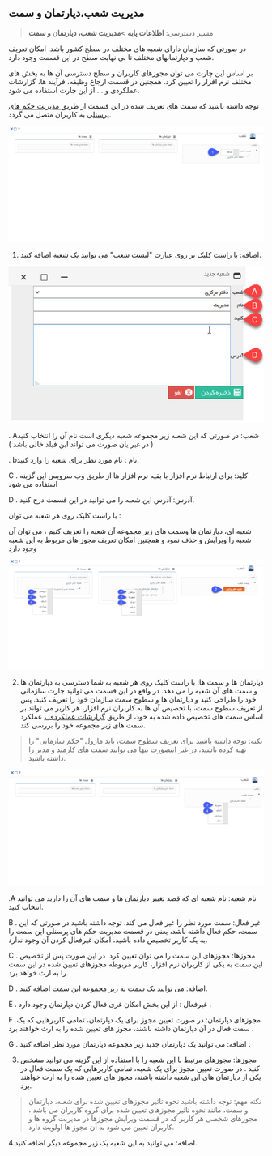 ## مدیریت شعب،دپارتمان و سمت

>  مسیر دسترسی:  **اطلاعات پایه** >**مدیریت شعب، دپارتمان و سمت** 

در صورتی که سازمان دارای شعبه های مختلف در سطح کشور باشد. امکان تعریف شعب و دپارتمانهای مختلف تا بی نهایت سطح در این قسمت وجود دارد.

بر اساس این چارت می توان مجوزهای کاربران و سطح دسترسی آن ها به بخش های مختلف نرم افزار را تعیین کرد. همچنین در قسمت ارجاع وظیفه، فرآیند ها، گزارشات عملکردی و ... از این چارت استفاده می شود.

توجه داشته باشید که سمت های تعریف شده در این قسمت از طریق[ مدیریت حکم های پرسنل](https://github.com/1stco/PayamGostarDocs/blob/master/help%202.5.4/Settings/Personnel-command-management/Personnel-command-management.md)ی به کاربران متصل می گردد.

![](BranchManagement1.png)

1. اضافه: با راست کلیک بر روی عبارت "لیست شعب" می توانید یک شعبه اضافه کنید.

![](BranchManagement3.jpg)

 . Aشعب: در صورتی که این شعبه زیر مجموعه شعبه دیگری است نام آن را انتخاب کنید ( در غیر یان صورت می تواند این فیلد خالی باشد )

 . bنام : نام مورد نظر برای شعبه را وارد کنید.

C .  کلید: برای ارتباط نرم افزار با بقیه نرم افزار ها از طریق وب سرویس این گزینه استفاده می شود

D .  آدرس: آدرس این شعبه را می توانید در این قسمت درج کنید.

با راست کلیک روی هر شعبه می توان :

شعبه  ای،  دپارتمان ها وسمت های زیر مجموعه آن شعبه  را تعریف کنیم ، می توان آن شعبه را ویرایش و حذف نمود و همچنین امکان تعریف مجوز های مربوط به این شعبه وجود دارد

![](BranchManagement2.PNG)

2. دپارتمان ها و سمت ها: با راست کلیک روی هر شعبه به شما دسترسی به دپارتمان ها و سمت های آن شعبه را می دهد. در واقع در این قسمت می توانید چارت سازمانی خود را طراحی کنید و دپارتمان ها و سطوح سمت سازمان خود را تعریف کنید. پس از تعریف سطوح سمت، با تخصیص آن ها به کاربران نرم افزار، هر کاربر می تواند بر اساس سمت های تخصیص داده شده  به خود، از طریق [گزارشات عملکردی ،](https://github.com/1stco/PayamGostarDocs/blob/master/help%202.5.4/Management-and-reports/Functional-reports/Functional-reports.md) عملکرد سمت های زیر مجموعه خود را بررسی کند.

> نکته: توجه داشته باشید برای تعریف سطوح سمت، باید ماژول "حکم سازمانی" را تهیه کرده باشید، در غیر اینصورت تنها می توانید سمت های کارمند و مدیر را داشته باشید.

![](BranchManagement4.png)
 
.A نام شعبه: نام شعبه ای که قصد تغییر دپارتمان ها و سمت های آن را دارید می توانید انتخاب کنید.

B . غیر فعال: سمت مورد نظر را غیر فعال می کند. توجه داشته باشید در صورتی که این سمت، حکم فعال داشته باشد، یعنی در قسمت مدیریت حکم های پرسنلی این سمت را به یک کاربر تخصیص داده باشید، امکان غیرفعال کردن آن وجود ندارد.

C . مجوزها: مجوزهای این سمت را می توان تعیین کرد. در این صورت پس از تخصیص این سمت به یکی از کاربران نرم افزار، کاربر مربوطه مجوزهای تعیین شده در این سمت را به ارث خواهد برد.

D . اضافه: می توانید یک سمت به زیر مجموعه این سمت اضافه کنید.

E . غیرفعال : از این بخش امکان غری فعال کردن دپارتمان وجود دارد .

F   .مجوزهای دپارتمان: در صورت تعیین مجوز برای یک دپارتمان، تمامی کاربرهایی که یک سمت فعال در آن دپارتمان داشته باشند، مجوز های تعیین شده را به ارث خواهند برد .

G . اضافه: می توانید یک دپارتمان جدید زیر مجموعه دپارتمان مورد نظر اضافه کنید .

3.  مجوزها: مجوزهای مرتبط با این شعبه را با استفاده از این گزینه می توانید مشخص کنید . در صورت تعیین مجوز برای یک شعبه، تمامی کاربرهایی که یک سمت فعال در یکی از دپارتمان های این شعبه داشته باشند، مجوز های تعیین شده را به ارث خواهند برد.

> نکته مهم: توجه داشته باشید نحوه تاثیر مجوزهای تعیین شده برای شعبه، دپارتمان و سمت، مانند نحوه تاثیر مجوزهای تعیین شده برای گروه کاربران می باشد ، مجوزهای شخصی هر کاربر که در قسمت ویرایش مجوزها در مدیریت گروه ها و کاربران تعیین می شود به آن مجوز ها  اولویت دارد.

4.اضافه: می توانید به این شعبه یک زیر مجموعه دیگر اضافه کنید.





